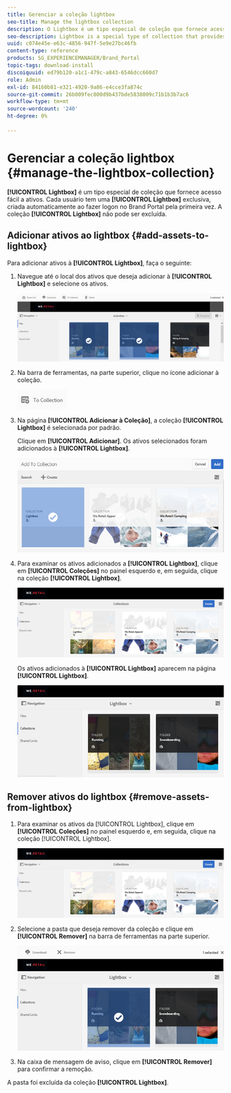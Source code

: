 ```yaml
---
title: Gerenciar a coleção lightbox
seo-title: Manage the lightbox collection
description: O Lightbox é um tipo especial de coleção que fornece acesso fácil aos ativos. Cada usuário tem um lightbox exclusivo que é criado automaticamente ao fazer logon no Brand Portal pela primeira vez. A coleção Lightbox não pode ser excluída.
seo-description: Lightbox is a special type of collection that provides easy access to assets. Each user has an exclusive lightbox that is automatically created when they log in to Brand Portal for the first time. The Lightbox collection cannot be deleted.
uuid: c074e45e-e63c-4856-947f-5e9e27bc46fb
content-type: reference
products: SG_EXPERIENCEMANAGER/Brand_Portal
topic-tags: download-install
discoiquuid: ed79b120-a1c1-479c-a843-6546dcc660d7
role: Admin
exl-id: 84160b81-e321-4920-9a86-e4cce3fa874c
source-git-commit: 26b009fec800d9b437bde5838009c71b1b3b7ac6
workflow-type: tm+mt
source-wordcount: '240'
ht-degree: 0%

---
```


# Gerenciar a coleção lightbox {#manage-the-lightbox-collection}

**[!UICONTROL Lightbox]** é um tipo especial de coleção que fornece acesso fácil a ativos. Cada usuário tem uma **[!UICONTROL Lightbox]** exclusiva, criada automaticamente ao fazer logon no Brand Portal pela primeira vez. A coleção **[!UICONTROL Lightbox]** não pode ser excluída.

## Adicionar ativos ao lightbox {#add-assets-to-lightbox}

Para adicionar ativos à **[!UICONTROL Lightbox]**, faça o seguinte:

1. Navegue até o local dos ativos que deseja adicionar à **[!UICONTROL Lightbox]** e selecione os ativos.

   ![](assets/link_sharing_assetselection.png)

1. Na barra de ferramentas, na parte superior, clique no ícone adicionar à coleção.

   ![](assets/add_to_collection.png)

1. Na página **[!UICONTROL Adicionar à Coleção]**, a coleção **[!UICONTROL Lightbox]** é selecionada por padrão.

   Clique em **[!UICONTROL Adicionar]**. Os ativos selecionados foram adicionados à **[!UICONTROL Lightbox]**.

   ![](assets/add_to_collectionlightbox.png)

1. Para examinar os ativos adicionados a **[!UICONTROL Lightbox]**, clique em **[!UICONTROL Coleções]** no painel esquerdo e, em seguida, clique na coleção **[!UICONTROL Lightbox]**.

   ![](assets/collections_lightbox.png)

   Os ativos adicionados à **[!UICONTROL Lightbox]** aparecem na página **[!UICONTROL Lightbox]**.

   ![](assets/added_to_collectionlightbox.png)

## Remover ativos do lightbox {#remove-assets-from-lightbox}

1. Para examinar os ativos da [!UICONTROL Lightbox], clique em **[!UICONTROL Coleções]** no painel esquerdo e, em seguida, clique na coleção [!UICONTROL Lightbox].

   ![](assets/collections_lightbox-1.png)

1. Selecione a pasta que deseja remover da coleção e clique em **[!UICONTROL Remover]** na barra de ferramentas na parte superior.

   ![](assets/collections_lightboxdelete.png)

1. Na caixa de mensagem de aviso, clique em **[!UICONTROL Remover]** para confirmar a remoção.

A pasta foi excluída da coleção **[!UICONTROL Lightbox]**.
